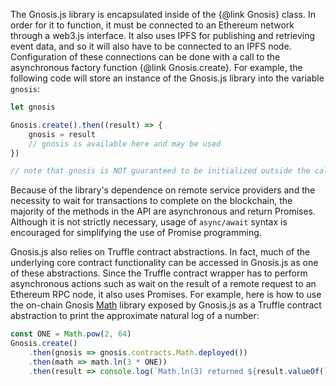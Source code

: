The Gnosis.js library is encapsulated inside of the {@link Gnosis} class. In order for it to function, it must be connected to an Ethereum network through a web3.js interface. It also uses IPFS for publishing and retrieving event data, and so it will also have to be connected to an IPFS node. Configuration of these connections can be done with a call to the asynchronous factory function {@link Gnosis.create}. For example, the following code will store an instance of the Gnosis.js library into the variable `gnosis`:

```js
let gnosis

Gnosis.create().then((result) => {
    gnosis = result
    // gnosis is available here and may be used
})

// note that gnosis is NOT guaranteed to be initialized outside the callback scope here
```

Because of the library's dependence on remote service providers and the necessity to wait for transactions to complete on the blockchain, the majority of the methods in the API are asynchronous and return Promises. Although it is not strictly necessary, usage of `async/await` syntax is encouraged for simplifying the use of Promise programming.

Gnosis.js also relies on Truffle contract abstractions. In fact, much of the underlying core contract functionality can be accessed in Gnosis.js as one of these abstractions. Since the Truffle contract wrapper has to perform asynchronous actions such as wait on the result of a remote request to an Ethereum RPC node, it also uses Promises. For example, here is how to use the on-chain Gnosis [Math](https://gnosis.github.io/gnosis-contracts/docs/Math/) library exposed by Gnosis.js as a Truffle contract abstraction to print the approximate natural log of a number:

```js
const ONE = Math.pow(2, 64)
Gnosis.create()
    .then(gnosis => gnosis.contracts.Math.deployed())
    .then(math => math.ln(3 * ONE))
    .then(result => console.log(`Math.ln(3) returned ${result.valueOf()}`))
```
